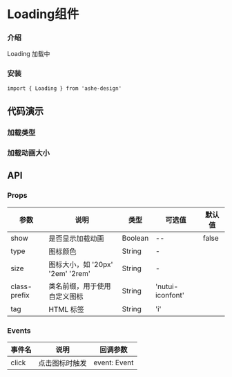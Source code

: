 #  Loading组件

### 介绍

Loading 加载中

### 安装
```
import { Loading } from 'ashe-design'
```

## 代码演示
### 加载类型

### 加载动画大小


## API

### Props

| 参数           | 说明                         | 类型      | 可选值              | 默认值   |
|--------------|----------------------------|---------|------------------|-------|
| show         | 是否显示加载动画                   | Boolean | --               | false |
| type         | 图标颜色                       | String  | -                |       |
| size         | 图标大小，如 '20px' '2em' '2rem' | String  | -                |       |
| class-prefix | 类名前缀，用于使用自定义图标             | String  | 'nutui-iconfont' |       |
| tag          | HTML 标签                    | String  | 'i'              |       |

### Events

| 事件名 | 说明           | 回调参数     |
|--------|----------------|--------------|
| click  | 点击图标时触发 | event: Event |
